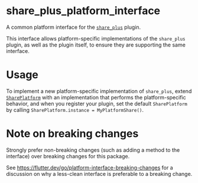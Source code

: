 # share_plus_platform_interface

A common platform interface for the [`share_plus`][1] plugin.

This interface allows platform-specific implementations of the `share_plus`
plugin, as well as the plugin itself, to ensure they are supporting the
same interface.

# Usage

To implement a new platform-specific implementation of `share_plus`, extend
[`SharePlatform`][2] with an implementation that performs the
platform-specific behavior, and when you register your plugin, set the default
`SharePlatform` by calling
`SharePlatform.instance = MyPlatformShare()`.

# Note on breaking changes

Strongly prefer non-breaking changes (such as adding a method to the interface)
over breaking changes for this package.

See https://flutter.dev/go/platform-interface-breaking-changes for a discussion
on why a less-clean interface is preferable to a breaking change.

[1]: ../..
[2]: lib/share_plus_platform_interface.dart
